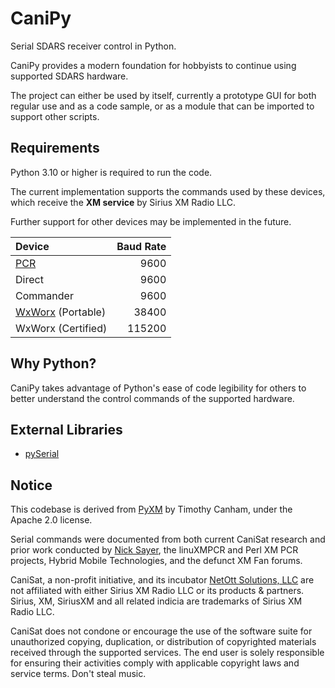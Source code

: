 # CaniPy
Serial SDARS receiver control in Python.

CaniPy provides a modern foundation for hobbyists to continue using supported SDARS hardware.

The project can either be used by itself, currently a prototype GUI for both regular use and as a code sample, or as a module that can be imported to support other scripts.

## Requirements
Python 3.10 or higher is required to run the code.

The current implementation supports the commands used by these devices, which receive the **XM service** by Sirius XM Radio LLC.

Further support for other devices may be implemented in the future.

| Device | Baud Rate |
| :- | -: |
| [PCR](https://en.wikipedia.org/wiki/XM_PCR) | 9600 |
| Direct | 9600 |
| Commander | 9600 |
| [WxWorx](https://www.wxworx.com/) (Portable) | 38400 |
| WxWorx (Certified) | 115200 |

## Why Python?
CaniPy takes advantage of Python's ease of code legibility for others to better understand the control commands of the supported hardware.

## External Libraries
* [pySerial](https://pypi.org/project/pyserial/)

## Notice
This codebase is derived from [PyXM](https://github.com/timcanham/PyXM) by Timothy Canham, under the Apache 2.0 license.

Serial commands were documented from both current CaniSat research and prior work conducted by [Nick Sayer](https://sourceforge.net/u/nsayer/profile/), the linuXMPCR and Perl XM PCR projects, Hybrid Mobile Technologies, and the defunct XM Fan forums.

CaniSat, a non-profit initiative, and its incubator [NetOtt Solutions, LLC](https://netott.com/) are not affiliated with either Sirius XM Radio LLC or its products & partners. Sirius, XM, SiriusXM and all related indicia are trademarks of Sirius XM Radio LLC.

CaniSat does not condone or encourage the use of the software suite for unauthorized copying, duplication, or distribution of copyrighted materials received through the supported services. The end user is solely responsible for ensuring their activities comply with applicable copyright laws and service terms. Don't steal music.
